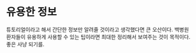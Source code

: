 # 유용한 정보
튜토리얼이라고 해서 간단한 정보만 알려줄 것이라고 생각했다면 큰 오산이다. 백병원 환자들이 유용하게 사용할 수 있는 팁이라면 최대한 정리해서 보여주는 것이 목적이다. 좋은 사냥 되기를.
